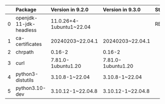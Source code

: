 <!-- markdown-link-check-disable -->

|    | Package                 | Version in 9.2.0         | Version in 9.3.0   | Status   |
|---:|:------------------------|:-------------------------|:-------------------|:---------|
|  0 | openjdk-11-jdk-headless | 11.0.26+4-1ubuntu1~22.04 |                    | REMOVED  |
|  1 | ca-certificates         | 20240203~22.04.1         | 20240203~22.04.1   |          |
|  2 | chrpath                 | 0.16-2                   | 0.16-2             |          |
|  3 | curl                    | 7.81.0-1ubuntu1.20       | 7.81.0-1ubuntu1.20 |          |
|  4 | python3-distutils       | 3.10.8-1~22.04           | 3.10.8-1~22.04     |          |
|  5 | python3.10-dev          | 3.10.12-1~22.04.8        | 3.10.12-1~22.04.8  |          |